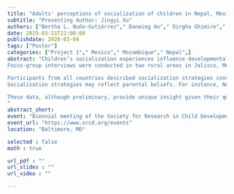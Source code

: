 ```yaml
---
title: "Adults' perceptions of socialization of children in Nepal, Mexico, and Mozambique "
subtitle: "Presenting Author: Jingyi Xu"
authors: ["Bertha L. Nuño-Gutiérrez"," Danming An"," Dirgha Ghimire"," Jennifer E. Glick"," Natalie D. Eggum-Wilkens"," Ramos Muanamoha"," Robert H. Bradley"," M. Dalal Safa"," ",]
date: 2019-03-21T12:00:00
publishdate: 2020-03-04
tags: ["Poster"]
categories: ["Project 1"," Mexico"," Mozambique"," Nepal",]
abstract: "Children’s socialization experiences influence developmental outcomes, including social competence, emotion regulation, and coping (Baker et al., 2011; Eisenberg et al. 1996; Kliewer et al., 2006). Cross-cultural research points to several universal parenting behaviors (e.g., warmth, control) that help form socialization practices (Bornstein et al., 2017; Deater-Deckard et al., 2011). However, culture may influence parents’ exhibition and interpretation of socialization behaviors (Frias-Armenta & McCloskey, 1998; Keller & Otto, 2009). The goal of the present study was to explore adults’ ideas about socialization in three countries underrepresented in the socialization literature—Mexico, Mozambique, and Nepal. 
Focus-group interviews were conducted in two rural areas in Jalisco, Mexico, a rural (Malehice) and an urban (Chibuto) area in Mozambique, and the western Chitwan Valley of Nepal. Participants included 113 parents and caregivers (ages = 18 – 59 years, M = 38.55, SD = 8.69; 51.3% female). Each participant was asked to describe how they encourage desirable, and discourage undesirable, behaviors in 5- to 17-year olds. Interviews were transcribed into English. Transcriptions were independently coded by two individuals into 17 themes. Their coding was compared and discrepancies were resolved through consensus. Themes were collapsed into eight global themes informed by the socialization literature (Table 1). 

Participants from all countries described socialization strategies consistent with findings in other countries, such as behavioral and environmental control, modeling, positive parenting, negative control, and promoting learning by doing (e.g., Deater-Deckard et al., 2011; Gunzenhauser et al., 2014). Participants sometimes emphasized different aspects of universally described strategies across sites. 1) Participants’ descriptions of control in Nepal and in Malehice, Mozambique, emphasized supervision over children’s peer relationships to ensure their friends were good children. 2) Mexican and Nepali participants described the negative effect of punishment; some Mozambican participants also discussed ambiguity and changing attitudes toward the social acceptability of using punishment. 3) Permissive parenting was mentioned in Nepal and in Mozambique, but inspection of the data showed the description was infrequent. Permissive parenting was not described in Mexico. 4) Neither group in Mozambique mentioned reinforcement (Table 2). 
Socialization strategies may reflect parental beliefs. For instance, Nepali and Mozambican adults underscored peers’ (in addition to families’) influence on children’s behaviors. In addition, punishment descriptions indicated normative use across countries (Frias-Armenta & McCloskey, 1996; Kandel et al., 2017), although punishment is not necessarily seen as effective (Mulvaney & Mebert, 2007). Changing beliefs about punishment may reflect the westernization of developing countries, and that people are less conforming to traditional cultures and developing an individualistic worldview. Mozambican participants did not discuss reinforcement. Physical reward may be an uncommon socialization strategy in Mozambique. The lower GDP of Mozambique (UNSD, 2017) may also impede adults’ ability to provide physical rewards. 

These data, although preliminary, provide unique insight given their qualitative nature. Results are being used to develop of culturally appropriate measures. Future directions should include investigations of how culture and parental personality interact to determine socialization strategies as well as the efficacy of socialization strategies in producing children’s positive social outcomes.
"
abstract_short: 
event: "Biennial meeting of the Society for Research in Child Development"
event_url: "https://www.srcd.org/events"
location: "Baltimore, MD"

selected : false
math : true

url_pdf : ""
url_slides : ""
url_video : ""

---
```

